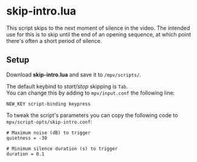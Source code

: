 # skip-intro.lua

This script skips to the next moment of silence in the video. The intended use for this is to skip until the end of an opening sequence, at which point there's often a short period of silence.

## Setup
Download **skip-intro.lua** and save it to `/mpv/scripts/`.

The default keybind to *start/stop* skipping is `Tab`.<br />
You can change this by adding to `mpv/input.conf` the following line:
```
NEW_KEY script-binding keypress
```

To tweak the script's parameters you can copy the following code to `mpv/script-opts/skip-intro.conf`:
```
# Maximum noise (dB) to trigger
quietness = -30

# Minimum silence duration (s) to trigger
duration = 0.1
```
